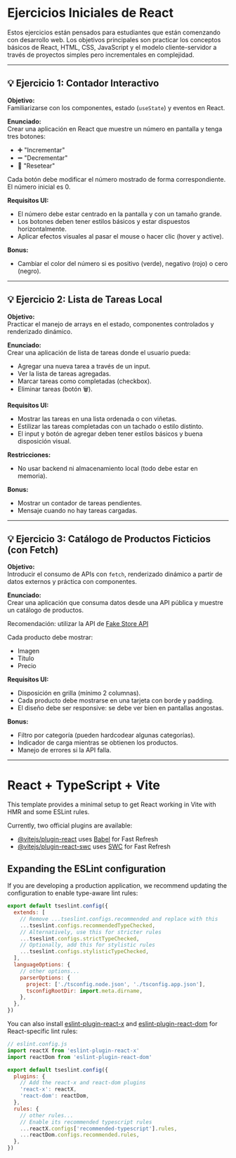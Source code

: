 # Ejercicios Iniciales de React

Estos ejercicios están pensados para estudiantes que están comenzando con desarrollo web. Los objetivos principales son practicar los conceptos básicos de React, HTML, CSS, JavaScript y el modelo cliente-servidor a través de proyectos simples pero incrementales en complejidad.

---

## 💡 Ejercicio 1: Contador Interactivo

**Objetivo:**  
Familiarizarse con los componentes, estado (`useState`) y eventos en React.

**Enunciado:**  
Crear una aplicación en React que muestre un número en pantalla y tenga tres botones:
- ➕ "Incrementar"
- ➖ "Decrementar"
- 🔁 "Resetear"

Cada botón debe modificar el número mostrado de forma correspondiente. El número inicial es 0.

**Requisitos UI:**
- El número debe estar centrado en la pantalla y con un tamaño grande.
- Los botones deben tener estilos básicos y estar dispuestos horizontalmente.
- Aplicar efectos visuales al pasar el mouse o hacer clic (hover y active).

**Bonus:**
- Cambiar el color del número si es positivo (verde), negativo (rojo) o cero (negro).

---

## 💡 Ejercicio 2: Lista de Tareas Local

**Objetivo:**  
Practicar el manejo de arrays en el estado, componentes controlados y renderizado dinámico.

**Enunciado:**  
Crear una aplicación de lista de tareas donde el usuario pueda:
- Agregar una nueva tarea a través de un input.
- Ver la lista de tareas agregadas.
- Marcar tareas como completadas (checkbox).
- Eliminar tareas (botón 🗑️).

**Requisitos UI:**
- Mostrar las tareas en una lista ordenada o con viñetas.
- Estilizar las tareas completadas con un tachado o estilo distinto.
- El input y botón de agregar deben tener estilos básicos y buena disposición visual.

**Restricciones:**
- No usar backend ni almacenamiento local (todo debe estar en memoria).

**Bonus:**
- Mostrar un contador de tareas pendientes.
- Mensaje cuando no hay tareas cargadas.

---

## 💡 Ejercicio 3: Catálogo de Productos Ficticios (con Fetch)

**Objetivo:**  
Introducir el consumo de APIs con `fetch`, renderizado dinámico a partir de datos externos y práctica con componentes.

**Enunciado:**  
Crear una aplicación que consuma datos desde una API pública y muestre un catálogo de productos.

Recomendación: utilizar la API de [Fake Store API](https://fakestoreapi.com/products)

Cada producto debe mostrar:
- Imagen
- Título
- Precio

**Requisitos UI:**
- Disposición en grilla (mínimo 2 columnas).
- Cada producto debe mostrarse en una tarjeta con borde y padding.
- El diseño debe ser responsive: se debe ver bien en pantallas angostas.

**Bonus:**
- Filtro por categoría (pueden hardcodear algunas categorías).
- Indicador de carga mientras se obtienen los productos.
- Manejo de errores si la API falla.

---



# React + TypeScript + Vite

This template provides a minimal setup to get React working in Vite with HMR and some ESLint rules.

Currently, two official plugins are available:

- [@vitejs/plugin-react](https://github.com/vitejs/vite-plugin-react/blob/main/packages/plugin-react/README.md) uses [Babel](https://babeljs.io/) for Fast Refresh
- [@vitejs/plugin-react-swc](https://github.com/vitejs/vite-plugin-react-swc) uses [SWC](https://swc.rs/) for Fast Refresh

## Expanding the ESLint configuration

If you are developing a production application, we recommend updating the configuration to enable type-aware lint rules:

```js
export default tseslint.config({
  extends: [
    // Remove ...tseslint.configs.recommended and replace with this
    ...tseslint.configs.recommendedTypeChecked,
    // Alternatively, use this for stricter rules
    ...tseslint.configs.strictTypeChecked,
    // Optionally, add this for stylistic rules
    ...tseslint.configs.stylisticTypeChecked,
  ],
  languageOptions: {
    // other options...
    parserOptions: {
      project: ['./tsconfig.node.json', './tsconfig.app.json'],
      tsconfigRootDir: import.meta.dirname,
    },
  },
})
```

You can also install [eslint-plugin-react-x](https://github.com/Rel1cx/eslint-react/tree/main/packages/plugins/eslint-plugin-react-x) and [eslint-plugin-react-dom](https://github.com/Rel1cx/eslint-react/tree/main/packages/plugins/eslint-plugin-react-dom) for React-specific lint rules:

```js
// eslint.config.js
import reactX from 'eslint-plugin-react-x'
import reactDom from 'eslint-plugin-react-dom'

export default tseslint.config({
  plugins: {
    // Add the react-x and react-dom plugins
    'react-x': reactX,
    'react-dom': reactDom,
  },
  rules: {
    // other rules...
    // Enable its recommended typescript rules
    ...reactX.configs['recommended-typescript'].rules,
    ...reactDom.configs.recommended.rules,
  },
})
```

